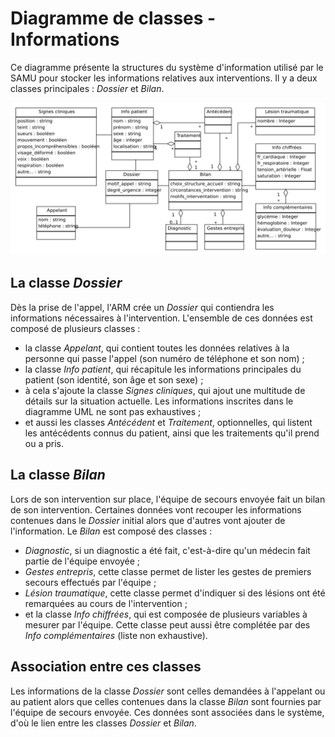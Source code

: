 Diagramme de classes - Informations
===================================

Ce diagramme présente la structures du système d'information utilisé par le SAMU pour stocker les informations relatives aux interventions. Il y a deux classes principales : *Dossier* et *Bilan*.

![Diagrammes de classes - Informations](../exports/classes_informations.png "Diagrammes de classes - Informations")

La classe *Dossier*
-------------------

Dès la prise de l'appel, l'ARM crée un *Dossier* qui contiendra les informations nécessaires à l'intervention. L'ensemble de ces données est composé de plusieurs classes :

- la classe *Appelant*, qui contient toutes les données relatives à la personne qui passe l'appel (son numéro de téléphone et son nom) ;
- la classe *Info patient*, qui récapitule les informations principales du patient (son identité, son âge et son sexe) ;
- à cela s'ajoute la classe *Signes cliniques*, qui ajout une multitude de détails sur la situation actuelle. Les informations inscrites dans le diagramme UML ne sont pas exhaustives ;
- et aussi les classes *Antécédent* et *Traitement*, optionnelles, qui listent les antécédents connus du patient, ainsi que les traitements qu'il prend ou a pris.


La classe *Bilan*
-----------------

Lors de son intervention sur place, l'équipe de secours envoyée fait un bilan de son intervention. Certaines données vont recouper les informations contenues dans le *Dossier* initial alors que d'autres vont ajouter de l'information. Le *Bilan* est composé des classes :

- *Diagnostic*, si un diagnostic a été fait, c'est-à-dire qu'un médecin fait partie de l'équipe envoyée ;
- *Gestes entrepris*, cette classe permet de lister les gestes de premiers secours effectués par l'équipe ;
- *Lésion traumatique*, cette classe permet d'indiquer si des lésions ont été remarquées au cours de l'intervention ;
- et la classe *Info chiffrées*, qui est composée de plusieurs variables à mesurer par l'équipe. Cette classe peut aussi être complétée par des *Info complémentaires* (liste non exhaustive).
 

Association entre ces classes
-----------------------------

Les informations de la classe *Dossier* sont celles demandées à l'appelant ou au patient alors que celles contenues dans la classe *Bilan* sont fournies par l'équipe de secours envoyée. Ces données sont associées dans le système, d'où le lien entre les classes *Dossier* et *Bilan*.

